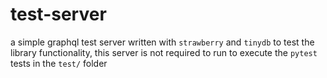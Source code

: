 # test-server
a simple graphql test server written with `strawberry` and `tinydb` to test the 
library functionality, this server is not required to run to execute 
the `pytest` tests in the `test/` folder
